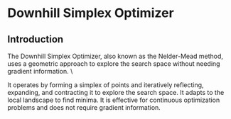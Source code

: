 # Downhill Simplex Optimizer


## Introduction

The Downhill Simplex Optimizer, also known as the Nelder-Mead method, uses a geometric approach to explore the search space without needing gradient information. \\

It operates by forming a simplex of points and iteratively reflecting, expanding, and contracting it to explore the search space. It adapts to the local landscape to find minima. It is effective for continuous optimization problems and does not require gradient information.